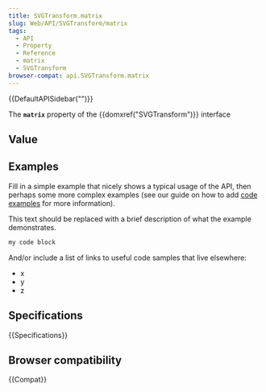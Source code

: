 ```yaml
---
title: SVGTransform.matrix
slug: Web/API/SVGTransform/matrix
tags:
  - API
  - Property
  - Reference
  - matrix
  - SVGTransform
browser-compat: api.SVGTransform.matrix
---
```

{{DefaultAPISidebar("")}}

The **`matrix`** property of the {{domxref("SVGTransform")}} interface 

## Value



## Examples

Fill in a simple example that nicely shows a typical usage of the API, then perhaps some more complex examples (see our guide on how to add [code examples](/en-US/docs/MDN/Contribute/Structures/Code_examples) for more information).

This text should be replaced with a brief description of what the example demonstrates.

```js
my code block
```

And/or include a list of links to useful code samples that live elsewhere:

*   x
*   y
*   z

## Specifications

{{Specifications}}

## Browser compatibility

{{Compat}}


